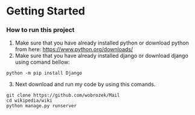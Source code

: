 # Getting Started
### How to run this project 
1. Make sure that you have already installed python or download python from here: https://www.python.org/downloads/
2. Make sure that you have already installed django or download django using comand bellow:
```console
python -m pip install Django
```
3. Next download and run my code by using this comands.
```console
git clone https://github.com/wobrozek/Mail 
cd wikipedia/wiki
python manage.py runserver
```